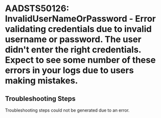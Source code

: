 
# AADSTS50126: InvalidUserNameOrPassword - Error validating credentials due to invalid username or password. The user didn't enter the right credentials. Expect to see some number of these errors in your logs due to users making mistakes.


## Troubleshooting Steps
Troubleshooting steps could not be generated due to an error.